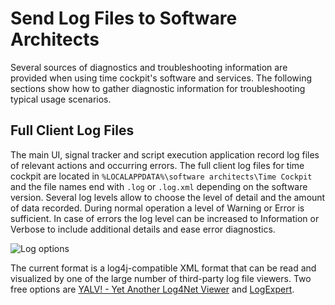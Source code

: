 # Send Log Files to Software Architects

Several sources of diagnostics and troubleshooting information are provided when using time cockpit's software and services. The following sections show how to gather diagnostic information for troubleshooting typical usage scenarios.

## Full Client Log Files

The main UI, signal tracker and script execution application record log files of relevant actions and occurring errors. The full client log files for time cockpit are located in `%LOCALAPPDATA%\software architects\Time Cockpit` and the file names end with `.log` or `.log.xml` depending on the software version. Several log levels allow to choose the level of detail and the amount of data recorded. During normal operation a level of Warning or Error is sufficient. In case of errors the log level can be increased to Information or Verbose to include additional details and ease error diagnostics.

![Log options](../images/log-options.png "Log options")

The current format is a log4j-compatible XML format that can be read and visualized by one of the large number of third-party log file viewers. Two free options are [YALV! - Yet Another Log4Net Viewer](https://github.com/LukePet/YALV) and [LogExpert](https://logexpert.codeplex.com/).
